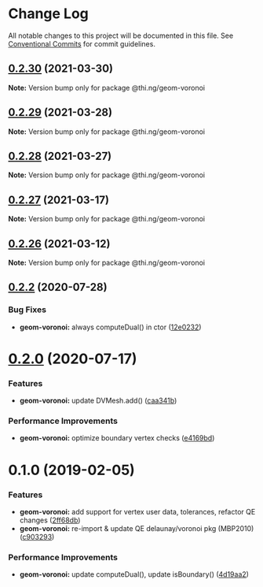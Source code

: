 # Change Log

All notable changes to this project will be documented in this file.
See [Conventional Commits](https://conventionalcommits.org) for commit guidelines.

## [0.2.30](https://github.com/thi-ng/umbrella/compare/@thi.ng/geom-voronoi@0.2.29...@thi.ng/geom-voronoi@0.2.30) (2021-03-30)

**Note:** Version bump only for package @thi.ng/geom-voronoi





## [0.2.29](https://github.com/thi-ng/umbrella/compare/@thi.ng/geom-voronoi@0.2.28...@thi.ng/geom-voronoi@0.2.29) (2021-03-28)

**Note:** Version bump only for package @thi.ng/geom-voronoi





## [0.2.28](https://github.com/thi-ng/umbrella/compare/@thi.ng/geom-voronoi@0.2.27...@thi.ng/geom-voronoi@0.2.28) (2021-03-27)

**Note:** Version bump only for package @thi.ng/geom-voronoi





## [0.2.27](https://github.com/thi-ng/umbrella/compare/@thi.ng/geom-voronoi@0.2.26...@thi.ng/geom-voronoi@0.2.27) (2021-03-17)

**Note:** Version bump only for package @thi.ng/geom-voronoi





## [0.2.26](https://github.com/thi-ng/umbrella/compare/@thi.ng/geom-voronoi@0.2.25...@thi.ng/geom-voronoi@0.2.26) (2021-03-12)

**Note:** Version bump only for package @thi.ng/geom-voronoi





## [0.2.2](https://github.com/thi-ng/umbrella/compare/@thi.ng/geom-voronoi@0.2.1...@thi.ng/geom-voronoi@0.2.2) (2020-07-28)


### Bug Fixes

* **geom-voronoi:** always computeDual() in ctor ([12e0232](https://github.com/thi-ng/umbrella/commit/12e023265c8d141e6c5f4e539541dfc017fdcfc1))





# [0.2.0](https://github.com/thi-ng/umbrella/compare/@thi.ng/geom-voronoi@0.1.55...@thi.ng/geom-voronoi@0.2.0) (2020-07-17)


### Features

* **geom-voronoi:** update DVMesh.add() ([caa341b](https://github.com/thi-ng/umbrella/commit/caa341b8e40630981ca71db1c7cb84e8b30f4cc6))


### Performance Improvements

* **geom-voronoi:** optimize boundary vertex checks ([e4169bd](https://github.com/thi-ng/umbrella/commit/e4169bd73107b4835c0739676bd296c0e4902b1e))





# 0.1.0 (2019-02-05)

### Features

* **geom-voronoi:** add support for vertex user data, tolerances, refactor QE changes ([2ff68db](https://github.com/thi-ng/umbrella/commit/2ff68db))
* **geom-voronoi:** re-import & update QE delaunay/voronoi pkg (MBP2010) ([c903293](https://github.com/thi-ng/umbrella/commit/c903293))

### Performance Improvements

* **geom-voronoi:** update computeDual(), update isBoundary() ([4d19aa2](https://github.com/thi-ng/umbrella/commit/4d19aa2))
